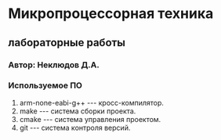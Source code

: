 # Микропроцессорная техника
## лабораторные работы

### Автор: Неклюдов Д.А.

### Используемое ПО
1. arm-none-eabi-g++ --- кросс-компилятор.
1. make --- система сборки проекта.
1. cmake --- система управления проектом.
1. git --- система контроля версий.
